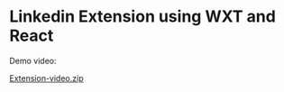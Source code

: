 # Linkedin Extension using WXT and React

Demo video: 

[Extension-video.zip](https://github.com/user-attachments/files/17451672/Extension-video.zip)
